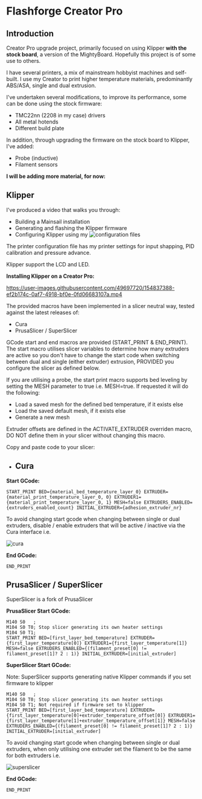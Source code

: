 # Flashforge Creator Pro

## Introduction

Creator Pro upgrade project, primarily focused on using Klipper **with the stock board**, a version of the MightyBoard. Hopefully this project is of some use to others.

I have several printers, a mix of mainstream hobbyist machines and self-built. I use my Creator to print higher temperature materials, predominantly ABS/ASA, single and dual extrusion.

I've undertaken several modifications, to improve its performance, some can be done using the stock firmware:

- TMC22nn (2208 in my case) drivers
- All metal hotends
- Different build plate

In addition, through upgrading the firmware on the stock board to Klipper, I've added:

- Probe (inductive)
- Filament sensors  

**I will be adding more material, for now:**

## Klipper

I've produced a video that walks you through:

- Building a Mainsail installation
- Generating and flashing the Klipper firmware
- Configuring Klipper using my ![configuration](klipper/config/) files 

The printer configuration file has my printer settings for input shapping, PID calibration and pressure advance.

Klipper support the LCD and LED.

**Installing Klipper on a Creator Pro:**

https://user-images.githubusercontent.com/49697720/154837388-ef2b174c-0af7-4918-bf0e-0fd06683107a.mp4

The provided macros have been implemented in a slicer neutral way, tested against the latest releases of:

- Cura         
- PrusaSlicer / SuperSlicer

GCode start and end macros are provided (START_PRINT & END_PRINT). The start macro utilises slicer variables to determine how many extruders are active so you don't have to change the start code when switching between dual and single (either extruder) extrusion, PROVIDED you configure the slicer as defined below.

If you are utilising a probe, the start print macro supports bed leveling by setting the MESH parameter to true i.e. MESH=true. If requested it will do the following:

- Load a saved mesh for the defined bed temperature, if it exists else
- Load the saved default mesh, if it exists else
- Generate a new mesh

Extruder offsets are defined in the ACTIVATE_EXTRUDER overriden macro, DO NOT define them in your slicer without changing this macro.

Copy and paste code to your slicer:

- ## Cura

**Start GCode:**
```
START_PRINT BED={material_bed_temperature_layer_0} EXTRUDER={material_print_temperature_layer_0, 0} EXTRUDER1={material_print_temperature_layer_0, 1} MESH=false EXTRUDERS_ENABLED={extruders_enabled_count} INITIAL_EXTRUDER={adhesion_extruder_nr}
```
To avoid changing start gcode when changing between single or dual extruders, disable / enable extruders that will be active / inactive via the Cura interface i.e.


![cura](https://user-images.githubusercontent.com/49697720/154839521-d1f144b9-40a8-490c-9b33-ff83ac3d6004.png)

**End GCode:**
```
END_PRINT
```

## PrusaSlicer / SuperSlicer

SuperSlicer is a fork of PrusaSlicer

**PrusaSlicer Start GCode:**
```
M140 S0   ; 
M104 S0 T0; Stop slicer generating its own heater settings
M104 S0 T1;
START_PRINT BED=[first_layer_bed_temperature] EXTRUDER={first_layer_temperature[0]} EXTRUDER1={first_layer_temperature[1]} MESH=false EXTRUDERS_ENABLED={(filament_preset[0] != filament_preset[1]? 2 : 1)} INITIAL_EXTRUDER=[initial_extruder]
```

**SuperSlicer Start GCode:**

Note: SuperSlicer supports generating native Klipper commands if you set firmware to klipper
```
M140 S0   ; 
M104 S0 T0; Stop slicer generating its own heater settings
M104 S0 T1; Not required if firmware set to klipper
START_PRINT BED=[first_layer_bed_temperature] EXTRUDER={first_layer_temperature[0]+extruder_temperature_offset[0]} EXTRUDER1={first_layer_temperature[1]+extruder_temperature_offset[1]} MESH=false EXTRUDERS_ENABLED={(filament_preset[0] != filament_preset[1]? 2 : 1)} INITIAL_EXTRUDER=[initial_extruder] 
```
To avoid changing start gcode when changing between single or dual extruders, when only utilising one extruder set the filament to be the same for both extruders i.e.

![superslicer](https://user-images.githubusercontent.com/49697720/154839652-d6238994-a7de-4a2f-a03d-4347d09fdd36.png)

**End GCode:**
```
END_PRINT
```
